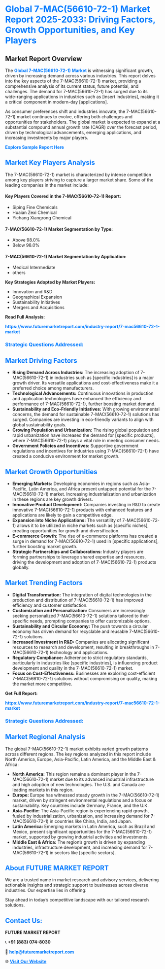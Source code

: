 <h1 style="color: #007BFF;">Global 7-MAC(56610-72-1) Market Report 2025-2033: Driving Factors, Growth Opportunities, and Key Players</h1>

<section id="overview">
<h2>Market Report Overview</h2>
<p>The <a href="https://www.futuremarketreport.com/industry-report/7-mac56610-72-1-market" style="color: #007BFF; text-decoration: none;"><strong>Global 7-MAC(56610-72-1) Market</strong></a> is witnessing significant growth, driven by increasing demand across various industries. This report delves into the key aspects of the 7-MAC(56610-72-1) market, providing a comprehensive analysis of its current status, future potential, and challenges. The demand for 7-MAC(56610-72-1) has surged due to its wide-ranging applications in industries such as [insert industries], making it a critical component in modern-day [applications].</p>
<p>As consumer preferences shift and industries innovate, the 7-MAC(56610-72-1) market continues to evolve, offering both challenges and opportunities for stakeholders. The global market is expected to expand at a substantial compound annual growth rate (CAGR) over the forecast period, driven by technological advancements, emerging applications, and increasing investments by major players.</p>
</section>

<section id="overview">
<p><a href="https://www.futuremarketreport.com/request-sample/reportId=46898" style="color: #007BFF; text-decoration: none;"><strong>Explore Sample Report Here</strong></a></p>
</section>

<section id="key-players">
<h2 style="color: #007BFF;">Market Key Players Analysis</h2>
<p>The 7-MAC(56610-72-1) market is characterized by intense competition among key players striving to capture a larger market share. Some of the leading companies in the market include:</p>
<h4>Key Players Covered in the 7-MAC(56610-72-1) Report:</h4>
<ul><li>Siping Fine Chemicals</li><li>Huaian Zexi Chemical</li><li>Yichang Xiangrong Chemical</li></ul>
<h4>7-MAC(56610-72-1) Market Segmentation by Type:</h4>
<ul><li>Above 98.0%</li><li>Below 98.0%</li></ul>

<h4>7-MAC(56610-72-1) Market Segmentation by Application:</h4>
<ul><li>Medical Intermediate</li><li>others</li></ul>
<p><strong>Key Strategies Adopted by Market Players:</strong></p>
<ul>
<li>Innovation and R&D</li>
<li>Geographical Expansion</li>
<li>Sustainability Initiatives</li>
<li>Mergers and Acquisitions</li>
</ul>
</section>

<section>
<p><strong>Read Full Analysis: </strong></p><a href="https://www.futuremarketreport.com/industry-report/7-mac56610-72-1-market" style="color: #007BFF; text-decoration: none;"><strong>https://www.futuremarketreport.com/industry-report/7-mac56610-72-1-market</strong></a>
<h3 style="color: #007BFF;">Strategic Questions Addressed:</h3>
</section>

<section id="driving-factors">
<h2 style="color: #007BFF;">Market Driving Factors</h2>
<ul>
<li><strong>Rising Demand Across Industries:</strong> The increasing adoption of 7-MAC(56610-72-1) in industries such as [specific industries] is a major growth driver. Its versatile applications and cost-effectiveness make it a preferred choice among manufacturers.</li>
<li><strong>Technological Advancements:</strong> Continuous innovations in production and application technologies have enhanced the efficiency and performance of 7-MAC(56610-72-1), further boosting market demand.</li>
<li><strong>Sustainability and Eco-Friendly Initiatives:</strong> With growing environmental concerns, the demand for sustainable 7-MAC(56610-72-1) solutions has surged. Companies are investing in eco-friendly variants to align with global sustainability goals.</li>
<li><strong>Growing Population and Urbanization:</strong> The rising global population and rapid urbanization have increased the demand for [specific products], where 7-MAC(56610-72-1) plays a vital role in meeting consumer needs.</li>
<li><strong>Government Policies and Incentives:</strong> Supportive government regulations and incentives for industries using 7-MAC(56610-72-1) have created a conducive environment for market growth.</li>
</ul>
</section>

<section id="growth-opportunities">
<h2 style="color: #007BFF;">Market Growth Opportunities</h2>
<ul>
<li><strong>Emerging Markets:</strong> Developing economies in regions such as Asia-Pacific, Latin America, and Africa present untapped potential for the 7-MAC(56610-72-1) market. Increasing industrialization and urbanization in these regions are key growth drivers.</li>
<li><strong>Innovative Product Development:</strong> Companies investing in R&D to create innovative 7-MAC(56610-72-1) products with enhanced features and applications are likely to gain a competitive edge.</li>
<li><strong>Expansion into Niche Applications:</strong> The versatility of 7-MAC(56610-72-1) allows it to be utilized in niche markets such as [specific niches], creating opportunities for growth and diversification.</li>
<li><strong>E-commerce Growth:</strong> The rise of e-commerce platforms has created a surge in demand for 7-MAC(56610-72-1) used in [specific applications], further boosting market growth.</li>
<li><strong>Strategic Partnerships and Collaborations:</strong> Industry players are forming partnerships to leverage shared expertise and resources, driving the development and adoption of 7-MAC(56610-72-1) products globally.</li>
</ul>
</section>

<section id="trending-factors">
<h2 style="color: #007BFF;">Market Trending Factors</h2>
<ul>
<li><strong>Digital Transformation:</strong> The integration of digital technologies in the production and distribution of 7-MAC(56610-72-1) has improved efficiency and customer satisfaction.</li>
<li><strong>Customization and Personalization:</strong> Consumers are increasingly seeking personalized 7-MAC(56610-72-1) solutions tailored to their specific needs, prompting companies to offer customizable options.</li>
<li><strong>Sustainability and Circular Economy:</strong> The push towards a circular economy has driven demand for recyclable and reusable 7-MAC(56610-72-1) solutions.</li>
<li><strong>Increased Investment in R&D:</strong> Companies are allocating significant resources to research and development, resulting in breakthroughs in 7-MAC(56610-72-1) technology and applications.</li>
<li><strong>Regulatory Compliance:</strong> Adherence to strict regulatory standards, particularly in industries like [specific industries], is influencing product development and quality in the 7-MAC(56610-72-1) market.</li>
<li><strong>Focus on Cost-Effectiveness:</strong> Businesses are exploring cost-efficient 7-MAC(56610-72-1) solutions without compromising on quality, making the market more competitive.</li>
</ul>
</section>

<section>
<p><strong>Get Full Report: </strong></p><a href="https://www.futuremarketreport.com/industry-report/7-mac56610-72-1-market" style="color: #007BFF; text-decoration: none;"><strong>https://www.futuremarketreport.com/industry-report/7-mac56610-72-1-market</strong></a>
<h3 style="color: #007BFF;">Strategic Questions Addressed:</h3>
</section>


<section id="regional-analysis">
<h2 style="color: #007BFF;">Market Regional Analysis</h2>
<p>The global 7-MAC(56610-72-1) market exhibits varied growth patterns across different regions. The key regions analyzed in this report include North America, Europe, Asia-Pacific, Latin America, and the Middle East & Africa:</p>
<ul>
<li><strong>North America:</strong> This region remains a dominant player in the 7-MAC(56610-72-1) market due to its advanced industrial infrastructure and high adoption of new technologies. The U.S. and Canada are leading markets in this region.</li>
<li><strong>Europe:</strong> Europe has witnessed steady growth in the 7-MAC(56610-72-1) market, driven by stringent environmental regulations and a focus on sustainability. Key countries include Germany, France, and the U.K.</li>
<li><strong>Asia-Pacific:</strong> The Asia-Pacific region is experiencing rapid growth, fueled by industrialization, urbanization, and increasing demand for 7-MAC(56610-72-1) in countries like China, India, and Japan.</li>
<li><strong>Latin America:</strong> Emerging markets in Latin America, such as Brazil and Mexico, present significant opportunities for the 7-MAC(56610-72-1) market, supported by growing industrial activities and investments.</li>
<li><strong>Middle East & Africa:</strong> The region’s growth is driven by expanding industries, infrastructure development, and increasing demand for 7-MAC(56610-72-1) in sectors like [specific sectors].</li>
</ul>
</section>

<footer>
<h2 style="color: #007BFF;">About FUTURE MARKET REPORT</h2>
<p>We are a trusted name in market research and advisory services, delivering actionable insights and strategic support to businesses across diverse industries. Our expertise lies in offering:</p>

<p>Stay ahead in today’s competitive landscape with our tailored research solutions.</p>

<h2 style="color: #007BFF;">Contact Us:</h2>
<p><strong>FUTURE MARKET REPORT</strong></p>
<p>📞 <strong>+91 (883) 074-8030</strong></p>
<p>📧 <strong><a href="mailto:help@futuremarketreport.com" style="color: #007BFF;">help@futuremarketreport.com</a></strong></p>
<p>🌐 <strong><a href="https://www.futuremarketreport.com/" style="color: #007BFF;">Visit Our Website</a></strong></p>
</footer>